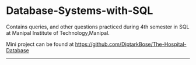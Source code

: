 # Database-Systems-with-SQL
Contains queries, and other questions practiced during 4th semester in SQL at Manipal Institute of Technology,Manipal.

Mini project can be found at https://github.com/DiptarkBose/The-Hospital-Database

------------------------------------------------------------------------------------------------------------------------------------------
